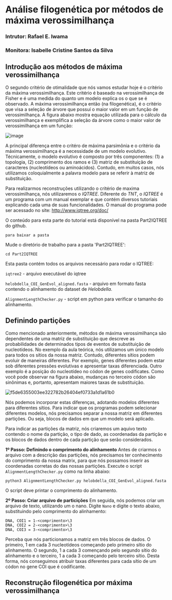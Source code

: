 # Análise filogenética por métodos de máxima verossimilhança
### Intrutor: Rafael E. Iwama
### Monitora: Isabelle Cristine Santos da Silva



## Introdução aos métodos de máxima verossimilhança

O segundo critério de otimalidade que nós vamos estudar hoje é o critério da máxima verossimilhança. Este critério é baseado na verossimilhança de Fisher e é uma medida do quanto um modelo explica os o que se é observado. A máxima verossimilhança então (na filogenética), é o critério que visa a seleção de árvore que possuí o maior valor em um função de verossimilhança. A figura abaixo mostra equação utilizada para o cálculo da verossimilhança e exemplifica a seleção da árvore como o maior valor de verossimilhança em um função:

![image](https://github.com/user-attachments/assets/a92e96e8-c5f2-4ad6-9db8-83e7943ca926)


A principal diferença entre o critéro de máxima parsimônia e o critério da máxima verossimilhança é a necessidade de um modelo evolutivo. Técnicamente, o modelo evolutivo é composto por três componentes: (1) a topologia, (2) comprimento dos ramos e (3) matriz de substituição de caracteres (nucleotídeos ou aminoácidos). Contudo, em muitos casos, nós utilizamos coloquialmente a palavra modelo para se referir à matriz de substituição.

Para realizarmos reconstruções utilizando o critério de maxima verossimilhança, nós utilizaremos o _IQTREE_. Diferente do _TNT_, o _IQTREE_ é um programa com um manual exemplar e que contém diversos tutoriais explicando cada uma de suas funcionalidades. O manual do programa pode ser acessado no site: http://www.iqtree.org/doc/

O conteúdo para esta parte do tutorial está disponível na pasta Part2IQTREE do github.

```
para baixar a pasta
```

Mude o diretório de trabalho para a pasta 'Part2IQTREE':
```
cd Part2IQTREE
```

Esta pasta contém todos os arquivos necessário para rodar o IQTREE:

```iqtree2``` - arquivo executável do iqtree

```helobdella_COI_GenEvol_aligned.fasta``` - arquivo em formato fasta contendo o alinhamento do dataset de _Helobdella_.

```AlignmentLengthChecker.py``` - script em python para verificar o tamanho do alinhamento.


## Definindo partições

Como mencionado anteriormente, métodos de máxima verossimilhança são dependentes de uma matriz de substituição que descreve as probabilidades de determinados tipos de eventos de substituição de nucleotídeos. No exemplo da aula teórica, nós utilizamos um único modelo para todos os sítios da nossa matriz. Contudo, diferentes sítios podem evoluir de maneiras diferentes. Por exemplo, genes diferentes podem estar sob diferentes pressões evolutivas e apresentar taxas diferenciada. Outro exemplo é a posição do nucleotídeo no códon de genes codificates. Como você pode observar na figura abaixo, mudanças no terceiro códon são sinônimas e, portanto, apresentam maiores taxas de substituição.

![f5de6355003ee322782b26404ef0733a1d1a61b0](https://github.com/user-attachments/assets/7852f52c-417e-4fb2-ab62-182036d8c70b)

Nós podemos incorporar estas diferenças, adotando modelos diferentes para diferentes sítios. Para indicar que os programas podem selecionar diferentes modelos, nós precisamos separar a nossa matriz em diferentes partições. Ou seja, blocos de dados em que um modelo será aplicado.

Para indicar as partições da matriz, nós criaremos um aquivo texto contendo o nome da partição, o tipo de dado, as coordenadas da partição e os blocos de dados dentro de cada partição que serão considerados. 


**1º Passo: Definindo o comprimento do alinhamento**
Antes de criarmos o arquivo com a descrição das partições, nós precisamos ter conhecimento do comprimento da nossa matrix, para que nós possamos inserir as coordenadas corretas do das nossas partições. Execute o script ```AlignmentLengthChecker.py``` como na linha abaixo:

```
python3 AlignmentLengthChecker.py helobdella_COI_GenEvol_aligned.fasta

```

O script deve printar o comprimento do alinhamento.

**2º Passo: Criar arquivo de particições**
Em seguida, nós podemos criar um arquivo de texto, utilizando um o nano. Digite ```Nano``` e digite o texto abaixo, substituindo <comprimento> pelo comprimento do alinhamento:


```
DNA, COI1 = 1-<comprimento>\3
DNA, COI2 = 2-<comprimento>\3
DNA, COI3 = 3-<comprimento>\3

```

Perceba que nós particionamos a matriz em três blocos de dados. O primeiro, 1 em cada 3 nucleotídeos começando pelo primeiro sítio do alinhamento. O segundo, 1 a cada 3 començando pelo segundo sítio do alinhamento e o terceiro, 1 a cada 3 começando pelo terceiro sítio. Desta forma, nós conseguimos atribuir taxas diferentes para cada sítio de um códon no gene COI que é codificante.


## Reconstrução filogenética por máxima verossimilhança


